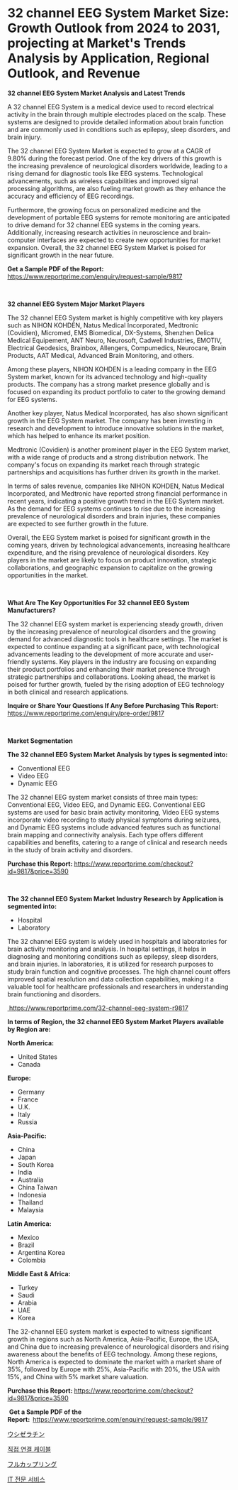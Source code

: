 <p><h1>32 channel EEG System Market Size: Growth Outlook from 2024 to 2031, projecting at Market's Trends Analysis by Application, Regional Outlook, and Revenue</h1></p><p><strong>32 channel EEG System Market Analysis and Latest Trends</strong></p>
<p><p>A 32 channel EEG System is a medical device used to record electrical activity in the brain through multiple electrodes placed on the scalp. These systems are designed to provide detailed information about brain function and are commonly used in conditions such as epilepsy, sleep disorders, and brain injury.</p><p>The 32 channel EEG System Market is expected to grow at a CAGR of 9.80% during the forecast period. One of the key drivers of this growth is the increasing prevalence of neurological disorders worldwide, leading to a rising demand for diagnostic tools like EEG systems. Technological advancements, such as wireless capabilities and improved signal processing algorithms, are also fueling market growth as they enhance the accuracy and efficiency of EEG recordings.</p><p>Furthermore, the growing focus on personalized medicine and the development of portable EEG systems for remote monitoring are anticipated to drive demand for 32 channel EEG systems in the coming years. Additionally, increasing research activities in neuroscience and brain-computer interfaces are expected to create new opportunities for market expansion. Overall, the 32 channel EEG System Market is poised for significant growth in the near future.</p></p>
<p><strong>Get a Sample PDF of the Report:&nbsp;</strong> <a href="https://www.reportprime.com/enquiry/request-sample/9817">https://www.reportprime.com/enquiry/request-sample/9817</a></p>
<p>&nbsp;</p>
<p><strong>32 channel EEG System Major Market Players</strong></p>
<p><p>The 32 channel EEG System market is highly competitive with key players such as NIHON KOHDEN, Natus Medical Incorporated, Medtronic (Covidien), Micromed, EMS Biomedical, DX-Systems, Shenzhen Delica Medical Equipement, ANT Neuro, Neurosoft, Cadwell Industries, EMOTIV, Electrical Geodesics, Brainbox, Allengers, Compumedics, Neurocare, Brain Products, AAT Medical, Advanced Brain Monitoring, and others.</p><p>Among these players, NIHON KOHDEN is a leading company in the EEG System market, known for its advanced technology and high-quality products. The company has a strong market presence globally and is focused on expanding its product portfolio to cater to the growing demand for EEG systems.</p><p>Another key player, Natus Medical Incorporated, has also shown significant growth in the EEG System market. The company has been investing in research and development to introduce innovative solutions in the market, which has helped to enhance its market position.</p><p>Medtronic (Covidien) is another prominent player in the EEG System market, with a wide range of products and a strong distribution network. The company's focus on expanding its market reach through strategic partnerships and acquisitions has further driven its growth in the market.</p><p>In terms of sales revenue, companies like NIHON KOHDEN, Natus Medical Incorporated, and Medtronic have reported strong financial performance in recent years, indicating a positive growth trend in the EEG System market. As the demand for EEG systems continues to rise due to the increasing prevalence of neurological disorders and brain injuries, these companies are expected to see further growth in the future.</p><p>Overall, the EEG System market is poised for significant growth in the coming years, driven by technological advancements, increasing healthcare expenditure, and the rising prevalence of neurological disorders. Key players in the market are likely to focus on product innovation, strategic collaborations, and geographic expansion to capitalize on the growing opportunities in the market.</p></p>
<p>&nbsp;</p>
<p><strong>What Are The Key Opportunities For 32 channel EEG System Manufacturers?</strong></p>
<p><p>The 32 channel EEG system market is experiencing steady growth, driven by the increasing prevalence of neurological disorders and the growing demand for advanced diagnostic tools in healthcare settings. The market is expected to continue expanding at a significant pace, with technological advancements leading to the development of more accurate and user-friendly systems. Key players in the industry are focusing on expanding their product portfolios and enhancing their market presence through strategic partnerships and collaborations. Looking ahead, the market is poised for further growth, fueled by the rising adoption of EEG technology in both clinical and research applications.</p></p>
<p><strong>Inquire or Share Your Questions If Any Before Purchasing This Report:</strong> <a href="https://www.reportprime.com/enquiry/pre-order/9817">https://www.reportprime.com/enquiry/pre-order/9817</a></p>
<p>&nbsp;</p>
<p><strong>Market Segmentation</strong></p>
<p><strong>The 32 channel EEG System Market Analysis by types is segmented into:</strong></p>
<p><ul><li>Conventional EEG</li><li>Video EEG</li><li>Dynamic EEG</li></ul></p>
<p><p>The 32 channel EEG system market consists of three main types: Conventional EEG, Video EEG, and Dynamic EEG. Conventional EEG systems are used for basic brain activity monitoring, Video EEG systems incorporate video recording to study physical symptoms during seizures, and Dynamic EEG systems include advanced features such as functional brain mapping and connectivity analysis. Each type offers different capabilities and benefits, catering to a range of clinical and research needs in the study of brain activity and disorders.</p></p>
<p><strong>Purchase this Report:&nbsp;</strong><a href="https://www.reportprime.com/checkout?id=9817&price=3590">https://www.reportprime.com/checkout?id=9817&price=3590</a></p>
<p>&nbsp;</p>
<p><strong>The 32 channel EEG System Market Industry Research by Application is segmented into:</strong></p>
<p><ul><li>Hospital</li><li>Laboratory</li></ul></p>
<p><p>The 32 channel EEG system is widely used in hospitals and laboratories for brain activity monitoring and analysis. In hospital settings, it helps in diagnosing and monitoring conditions such as epilepsy, sleep disorders, and brain injuries. In laboratories, it is utilized for research purposes to study brain function and cognitive processes. The high channel count offers improved spatial resolution and data collection capabilities, making it a valuable tool for healthcare professionals and researchers in understanding brain functioning and disorders.</p></p>
<p><a href="https://www.reportprime.com/32-channel-eeg-system-r9817">&nbsp;https://www.reportprime.com/32-channel-eeg-system-r9817</a></p>
<p><strong>In terms of Region, the 32 channel EEG System Market Players available by Region are:</strong></p>
<p>
    <p> <strong> North America: </strong>
        <ul>
            <li>United States</li>
            <li>Canada</li>
        </ul>
        </p> 
    <p> <strong> Europe: </strong>
        <ul>
            <li>Germany</li>
            <li>France</li>
            <li>U.K.</li>
            <li>Italy</li>
            <li>Russia</li>
        </ul>
        </p> 
    <p> <strong> Asia-Pacific: </strong>
        <ul>
            <li>China</li>
            <li>Japan</li>
            <li>South Korea</li>
            <li>India</li>
            <li>Australia</li>
            <li>China Taiwan</li>
            <li>Indonesia</li>
            <li>Thailand</li>
            <li>Malaysia</li>
        </ul>
        </p> 
    <p> <strong> Latin America: </strong>
        <ul>
            <li>Mexico</li>
            <li>Brazil</li>
            <li>Argentina Korea</li>
            <li>Colombia</li>
        </ul>
        </p> 
    <p> <strong> Middle East & Africa: </strong>
        <ul>
            <li>Turkey</li>
            <li>Saudi</li>
            <li>Arabia</li>
            <li>UAE</li>
            <li>Korea</li>
        </ul>
    </p>
    </p>
<p><p>The 32-channel EEG system market is expected to witness significant growth in regions such as North America, Asia-Pacific, Europe, the USA, and China due to increasing prevalence of neurological disorders and rising awareness about the benefits of EEG technology. Among these regions, North America is expected to dominate the market with a market share of 35%, followed by Europe with 25%, Asia-Pacific with 20%, the USA with 15%, and China with 5% market share valuation.</p></p>
<p><strong>Purchase this Report: </strong><a href="https://www.reportprime.com/checkout?id=9817&price=3590">https://www.reportprime.com/checkout?id=9817&price=3590</a></p>
<p>&nbsp;<strong>Get a Sample PDF of the Report:&nbsp;&nbsp;</strong><a href="https://www.reportprime.com/enquiry/request-sample/9817">https://www.reportprime.com/enquiry/request-sample/9817</a></p>
<p><strong></strong></p>
<p><p><a href="https://medium.com/@nicolaseller56452023/%E7%89%9B%E3%82%BC%E3%83%A9%E3%83%81%E3%83%B3%E5%B8%82%E5%A0%B4%E3%81%AF%E5%B8%82%E5%A0%B4%E3%82%B7%E3%82%A7%E3%82%A2-%E3%82%B5%E3%82%A4%E3%82%BA-%E3%81%9D%E3%81%97%E3%81%A62031%E5%B9%B4%E3%81%BE%E3%81%A7%E3%81%AE%E4%BA%88%E6%B8%AC%E3%81%AB%E7%84%A6%E7%82%B9%E3%82%92%E5%BD%93%E3%81%A6%E3%81%A6%E3%81%84%E3%81%BE%E3%81%99-c8dc1917a7df">ウシゼラチン</a></p><p><a href="https://medium.com/@genius6587678/%EB%8B%A4%EC%9D%B4%EB%A0%89%ED%8A%B8-%EC%96%B4%ED%83%9D-%EC%BC%80%EC%9D%B4%EB%B8%94-%EC%8B%9C%EC%9E%A5-%EC%8B%9C%EC%9E%A5-cagr-%EC%8B%9C%EC%9E%A5-%EB%8F%99%ED%96%A5-%EB%B0%8F-%EC%84%B1%EC%9E%A5-%EC%A0%84%EB%9E%B5%EC%97%90-%EB%8C%80%ED%95%9C-%ED%86%B5%EC%B0%B0%EB%A0%A5-98ad469cfe15">직접 연결 케이블</a></p><p><a href="https://medium.com/@ebbkautzer/%E5%AE%8C%E5%85%A8%E3%82%AB%E3%83%83%E3%83%97%E3%83%AA%E3%83%B3%E3%82%B0%E5%B8%82%E5%A0%B4-%E5%B8%82%E5%A0%B4cagr-%E5%B8%82%E5%A0%B4%E3%83%88%E3%83%AC%E3%83%B3%E3%83%89-%E6%88%90%E9%95%B7%E6%88%A6%E7%95%A5%E3%81%AB%E9%96%A2%E3%81%99%E3%82%8B%E6%B4%9E%E5%AF%9F-a8584f65c0e9">フルカップリング</a></p><p><a href="https://medium.com/@heatherelasquez5675/it-%EC%A0%84%EB%AC%B8-%EC%84%9C%EB%B9%84%EC%8A%A4-%EC%8B%9C%EC%9E%A5-%EC%9C%A0%ED%98%95-%EC%9D%91%EC%9A%A9-%EB%B0%8F-%EC%A7%80%EB%A6%AC%EC%97%90-%EB%8C%80%ED%95%9C-%ED%8F%AC%EA%B4%84%EC%A0%81%EC%9D%B8-%ED%8F%89%EA%B0%80-8289519c7d55">IT 전문 서비스</a></p></p>